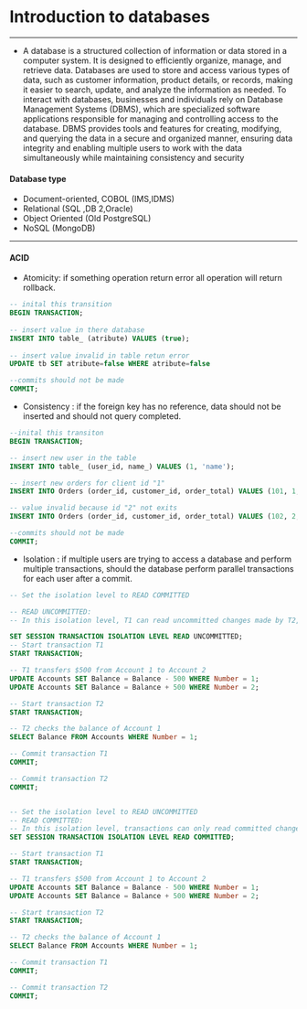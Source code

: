  
 # Introduction to databases
 ***
- A database is a structured collection of information or data stored in a computer system. It is designed to efficiently organize, manage, and retrieve data. Databases are used to store and access various types of data, such as customer information, product details, or records, making it easier to search, update, and analyze the information as needed. To interact with databases, businesses and individuals rely on Database Management Systems (DBMS), which are specialized software applications responsible for managing and controlling access to the database. DBMS provides tools and features for creating, modifying, and querying the data in a secure and organized manner, ensuring data integrity and enabling multiple users to work with the data simultaneously while maintaining consistency and security

 #### Database type

- Document-oriented, COBOL (IMS,IDMS)
- Relational (SQL ,DB 2,Oracle)
- Object Oriented (Old PostgreSQL)
- NoSQL (MongoDB)

***

 #### ACID
 
- Atomicity: if something operation return error all operation will return rollback.

```sql
-- inital this transition
BEGIN TRANSACTION;
 
-- insert value in there database
INSERT INTO table_ (atribute) VALUES (true);
  
-- insert value invalid in table retun error
UPDATE tb SET atribute=false WHERE atribute=false

--commits should not be made
COMMIT;
````

- Consistency : if the foreign key has no reference, data should not be inserted and should not query completed.

``` sql 
--inital this transiton
BEGIN TRANSACTION;

-- insert new user in the table
INSERT INTO table_ (user_id, name_) VALUES (1, 'name');

-- insert new orders for client id "1"
INSERT INTO Orders (order_id, customer_id, order_total) VALUES (101, 1, 500.00);

-- value invalid because id "2" not exits
INSERT INTO Orders (order_id, customer_id, order_total) VALUES (102, 2, 300.00);

--commits should not be made
COMMIT;
```
 
- Isolation : if multiple users are trying to access a database and perform multiple transactions, should the database perform parallel transactions for each user after a commit.

```sql
-- Set the isolation level to READ COMMITTED

-- READ UNCOMMITTED: 
-- In this isolation level, T1 can read uncommitted changes made by T2, and T2 can read uncommitted changes made by T1

SET SESSION TRANSACTION ISOLATION LEVEL READ UNCOMMITTED;
-- Start transaction T1
START TRANSACTION;

-- T1 transfers $500 from Account 1 to Account 2
UPDATE Accounts SET Balance = Balance - 500 WHERE Number = 1;
UPDATE Accounts SET Balance = Balance + 500 WHERE Number = 2;

-- Start transaction T2
START TRANSACTION;

-- T2 checks the balance of Account 1
SELECT Balance FROM Accounts WHERE Number = 1;

-- Commit transaction T1
COMMIT;

-- Commit transaction T2
COMMIT;
```

```sql

-- Set the isolation level to READ UNCOMMITTED
-- READ COMMITTED: 
-- In this isolation level, transactions can only read committed changes made by other transactions.
SET SESSION TRANSACTION ISOLATION LEVEL READ COMMITTED;

-- Start transaction T1
START TRANSACTION;

-- T1 transfers $500 from Account 1 to Account 2
UPDATE Accounts SET Balance = Balance - 500 WHERE Number = 1;
UPDATE Accounts SET Balance = Balance + 500 WHERE Number = 2;

-- Start transaction T2
START TRANSACTION;

-- T2 checks the balance of Account 1
SELECT Balance FROM Accounts WHERE Number = 1;

-- Commit transaction T1
COMMIT;

-- Commit transaction T2
COMMIT;
```